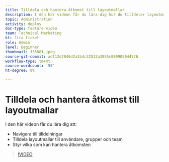 ```yaml
---
title: Tilldela och hantera åtkomst till layoutmallar
description: I den här videon får du lära dig hur du tilldelar layoutmallar till användare och styr vilka som kan hantera åtkomst.
topic: Administration
activity: deploy
doc-type: feature video
team: Technical Marketing
kt: Jira ticket
role: Admin
level: Beginner
thumbnail: 335081.jpeg
source-git-commit: adf12d7846d2a1b4c32513a3955c080905044576
workflow-type: tm+mt
source-wordcount: '55'
ht-degree: 0%

---
```


# Tilldela och hantera åtkomst till layoutmallar

I den här videon får du lära dig att:

* Navigera till tilldelningar
* Tilldela layoutmallar till användare, grupper och team
* Styr vilka som kan hantera åtkomsten

>[!VIDEO](https://video.tv.adobe.com/v/MPC#/?quality=12)
